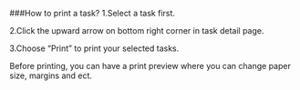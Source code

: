 ###How to print a task?
1.Select a task first.

2.Click the upward arrow on bottom right corner in task detail page.

3.Choose “Print” to print your selected tasks.

Before printing, you can have a print preview where you can change paper size, margins and ect.
